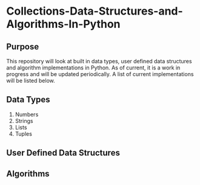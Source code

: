 # Collections-Data-Structures-and-Algorithms-In-Python

## Purpose
This repository will look at built in data types, user defined data structures and algorithm implementations in Python.
As of current, it is a work in progress and will be updated periodically.
A list of current implementations will be listed below.

## Data Types
1. Numbers
2. Strings
3. Lists
4. Tuples

## User Defined Data Structures


## Algorithms
